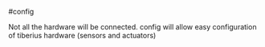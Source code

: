 #config

Not all the hardware will be connected. config will allow easy configuration of
tiberius hardware (sensors and actuators)
